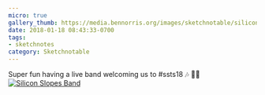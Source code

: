 ```yaml
---
micro: true
gallery_thumb: https://media.bennorris.org/images/sketchnotable/silicon-slopes-2018/silicon-slopes-2018-sketchnote-00.jpg
date: 2018-01-18 08:43:33-0700
tags:
- sketchnotes
category: Sketchnotable
---
```


Super fun having a live band welcoming us to #ssts18 🎶 ✍🏼 [![Silicon Slopes Band](https://media.bennorris.org/images/sketchnotable/silicon-slopes-2018/silicon-slopes-2018-sketchnote-00.jpg)](https://media.bennorris.org/images/sketchnotable/silicon-slopes-2018/silicon-slopes-2018-sketchnote-00.jpg)